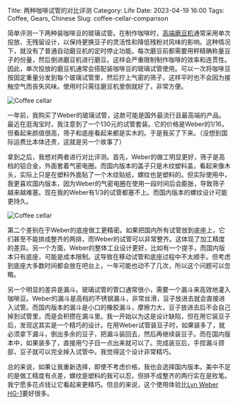 Title: 两种咖啡试管的对比评测
Category: Life
Date: 2023-04-19 16:00
Tags: Coffee, Gears, Chinese
Slug: coffee-cellar-comparison

简单评测一下两种装咖啡豆的玻璃试管。在制作咖啡时，[高端磨豆机](/grinder-tech-specs.html)通常采用单次投放、无残留设计，以保持更换豆子的灵活性和降低残粉对风味的影响。这种情况下，就没有了普通自动磨豆机的定时停止功能。每次磨豆前都需要用秤精确称量豆子的份量，然后倒进磨豆机进行磨豆。这样会严重限制制作咖啡的效率和连贯性。因此，单次投放的磨豆机通常会搭配装咖啡豆的玻璃试管使用。可以一次将咖啡豆按固定重量分发到每个玻璃试管里，然后拧上气密的筛子，这样平时也不会因为接触空气而丧失风味。使用时只需往磨豆机里倒就好了，非常方便。

![Coffee cellar](/images/coffee-cellar-2.jpg)

一年前，我购买了Weber的玻璃试管，这款可能是国外最流行且最高端的产品。最近在逛淘宝时，我注意到了一个130元的试管套装。它的价格是Weber的1/16，但看起来颜值很高，筛子和底座看起来都是实木的。于是我买了下来。（没想到国际运费比本体还贵，这就是另一个故事了）

拿到之后，我想对两者进行对比评测。首先，Weber的做工明显更好，筛子是高档的铝合金，外面套着气密电圈。而国内版本的盖子只是木纹塑料盖，看起来像木头，实际上只是在塑料外面贴了一个木纹贴纸，螺纹也是塑料的。但实际使用中，我更喜欢国内版本，因为Weber的气密电圈在使用一段时间后会膨胀，导致筛子越来越难塞。现在我的Weber有1/3的试管都塞不上。而国内版本的螺纹设计可能更持久。

![Coffee cellar](/images/coffee-cellar-1.jpg)

第二个差别在于Weber的底座做工更精密。如果把国内所有试管放到底座上，它们甚至不能排成整齐的两排，而Weber的试管可以非常整齐。这体现了加工精度的差异。另一个方面，Weber的整体工业设计更好，比如有一个提手，而国内版本只有底座，可能是成本限制。这导致在移动试管和底座过程中不太顺手。但考虑到底座大多数时间都会放在吧台上，一年可能也动不了几次，所以这个问题可以忽略。

另一个明显的差异是漏斗。玻璃试管的管口通常很小，需要一个漏斗来高效地灌入咖啡豆。Weber的漏斗是高档的不锈钢漏斗，非常丝滑，豆子放进去就会直接进入试管。而国内版本的漏斗是小口的橡胶漏斗，摩擦力大，豆子放进去后不会自己掉到试管里，而是会积攒在漏斗里。我一开始以为这是设计缺陷，但在用它装豆子后，发现这其实是一个精巧的设计。在用Weber试管装豆子时，如果装多了，就必须拿下漏斗，倒出多余的豆子，把漏斗装回去，然后再继续装豆子。而在国内版本中，如果装多了，直接用勺子舀一点出来就可以了。完成装豆后，手捏漏斗颈部，豆子就可以完全掉入试管中。我觉得这个设计非常精巧。

总的来说，如果让我重新选择，即使不考虑价格，我也会选择国内版本。美中不足的是做工精度有点差，螺纹是塑料的我可以忍，但排不成整齐的两行实在是败笔。我宁愿多花点钱让它看起来更精巧。但总的来说，这个使用体验比[Lyn Weber HG-1](/HG-1-coffee-grinder-review.html)要好很多。